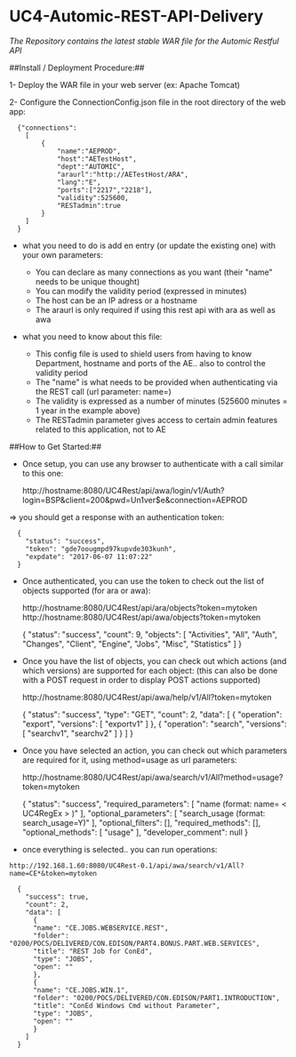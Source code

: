 # UC4-Automic-REST-API-Delivery

_The Repository contains the latest stable WAR file for the Automic Restful API_
 
##Install / Deployment Procedure:##

  1- Deploy the WAR file in your web server (ex: Apache Tomcat)
  
  2- Configure the ConnectionConfig.json file in the root directory of the web app:
  
    
      {"connections":
      	[
        	{
        		"name":"AEPROD",
        		"host":"AETestHost",
        		"dept":"AUTOMIC",
        		"araurl":"http://AETestHost/ARA",
        		"lang":"E",
        		"ports":["2217","2218"],
        		"validity":525600,
        		"RESTadmin":true
        	}
      	]
      }

  * what you need to do is add en entry (or update the existing one) with your own parameters:
    * You can declare as many connections as you want (their "name" needs to be unique thought)
    * You can modify the validity period (expressed in minutes)
    * The host can be an IP adress or a hostname
    * The araurl is only required if using this rest api with ara as well as awa
  
  * what you need to know about this file:
    * This config file is used to shield users from having to know Department, hostname and ports of the AE.. also to control the validity period
    * The "name" is what needs to be provided when authenticating via the REST call (url parameter: name=)
    * The validity is expressed as a number of minutes (525600 minutes = 1 year in the example above)
    * The RESTadmin parameter gives access to certain admin features related to this application, not to AE

  ##How to Get Started:##
  * Once setup, you can use any browser to authenticate with a call similar to this one:
    
    http://hostname:8080/UC4Rest/api/awa/login/v1/Auth?login=BSP&client=200&pwd=Un1ver$e&connection=AEPROD
  
  => you should get a response with an authentication token:

      {
        "status": "success",
        "token": "gde7oougmpd97kupvde303kunh",
        "expdate": "2017-06-07 11:07:22"
      }

  * Once authenticated, you can use the token to check out the list of objects supported (for ara or awa):

    http://hostname:8080/UC4Rest/api/ara/objects?token=mytoken
    http://hostname:8080/UC4Rest/api/awa/objects?token=mytoken

      {
        "status": "success",
        "count": 9,
        "objects": [
          "Activities",
          "All",
          "Auth",
          "Changes",
          "Client",
          "Engine",
          "Jobs",
          "Misc",
          "Statistics"
        ]
}

  * Once you have the list of objects, you can check out which actions (and which versions) are supported for each object:
     (this can also be done with a POST request in order to display POST actions supported)

    http://hostname:8080/UC4Rest/api/awa/help/v1/All?token=mytoken
    
    {
       "status": "success",
       "type": "GET",
       "count": 2,
       "data": [
         {
           "operation": "export",
           "versions": [
             "exportv1"
           ]
         },
         {
           "operation": "search",
           "versions": [
             "searchv1",
             "searchv2"
           ]
         }
       ]
}

  * Once you have selected an action, you can check out which parameters are required for it, using method=usage as url parameters:

    http://hostname:8080/UC4Rest/api/awa/search/v1/All?method=usage?token=mytoken
    
      {
       "status": "success",
       "required_parameters": [
         "name (format: name= < UC4RegEx > )"
       ],
       "optional_parameters": [
         "search_usage (format: search_usage=Y)"
       ],
       "optional_filters": [],
       "required_methods": [],
       "optional_methods": [
         "usage"
       ],
       "developer_comment": null
     }
    
   * once everything is selected.. you can run operations:
    
    http://192.168.1.60:8080/UC4Rest-0.1/api/awa/search/v1/All?name=CE*&token=mytoken

      {
        "success": true,
        "count": 2,
        "data": [
          {
          "name": "CE.JOBS.WEBSERVICE.REST",
          "folder": "0200/POCS/DELIVERED/CON.EDISON/PART4.BONUS.PART.WEB.SERVICES",
          "title": "REST Job for ConEd",
          "type": "JOBS",
          "open": ""
          },
          {
          "name": "CE.JOBS.WIN.1",
          "folder": "0200/POCS/DELIVERED/CON.EDISON/PART1.INTRODUCTION",
          "title": "ConEd Windows Cmd without Parameter",
          "type": "JOBS",
          "open": ""
          }
        ]
      }
